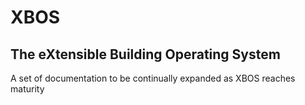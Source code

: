 # XBOS

## The eXtensible Building Operating System



A set of documentation to be continually expanded as XBOS reaches maturity

